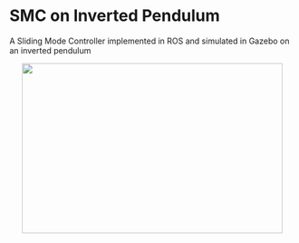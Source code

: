 # SMC on Inverted Pendulum
A Sliding Mode Controller implemented in ROS and simulated in Gazebo on an inverted pendulum

<p align="center">
  <img width="460" height="300" src="https://youtu.be/xABoB2DvusU">
</p>
